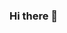### Hi there 👋

<!--
**vincentkwnn/vincentkwnn** is a ✨ _special_ ✨ repository because its `README.md` (this file) appears on your GitHub profile.

Here are some ideas to get you started:
- 👋 Hi, I’m @VincentKwan
- 🔭 I’m currently a Information Technolody Student
- 🌱 I’m currently learning a javascript, react.js and aos.js
- 👯 I’m interested with Front-end Web Development
- 🤔 I’m looking for help with ...
- 📫 How to reach me: kindly contact me at vincentkwan50@gmail.com
-->
